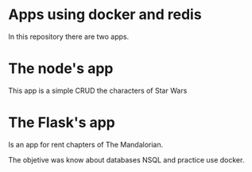 # Apps using docker and redis

In this repository there are two apps.

# The node's app
This app is a simple CRUD the characters of Star Wars

# The Flask's app
Is an app for rent chapters of The Mandalorian.

The objetive was know about databases NSQL and practice use docker.
